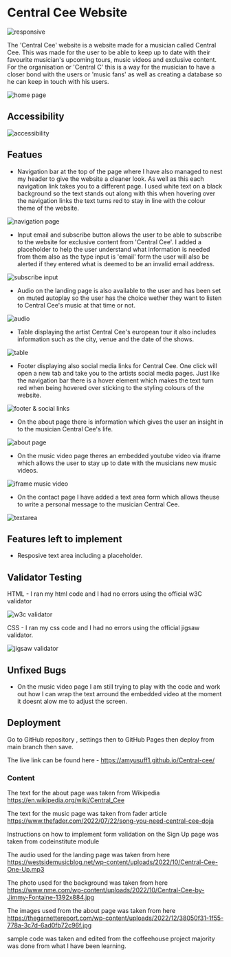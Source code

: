 # Central Cee Website

![responsive](images/responsive.png "responsive")

The 'Central Cee' website is a website made for a musician called Central Cee. This was made for the user to be able to keep up to date with their favourite musician's upcoming tours, music videos and exclusive content. For the organisation or 'Central C' this is a way for the musician to have a closer bond with the users or 'music fans' as well as creating a database so he can keep in touch with his users.

![home page](images/home.png "home")

## Accessibility

![accessibility](images/accessiblity.png "accessibily")

## Featues 

- Navigation bar at the top of the page where I have also managed to nest my header to give the website a cleaner look. As well as this each navigation link takes you to a different page. I used white text on a black background so the text stands out along with this when hovering over the navigation links the text turns red to stay in line with the colour theme of the website.

![navigation page](images/nav.png "navigation")

- Input email and subscribe button allows the user to be able to subscribe to the website for exclusive content from 'Central Cee'. I added a placeholder to help the user understand what information is needed from them also as the type input is 'email' form the user will also be alerted if they entered what is deemed to be an invalid email address.

![subscribe input](images/input.png "input")

- Audio on the landing page is also available to the user and has been set on muted autoplay so the user has the choice wether they want to listen to Central Cee's music at that time or not.

![audio](images/audio.png "audio")

- Table displaying the artist Central Cee's european tour it also includes information such as the city, venue and the date of the shows.

![table](images/table.png "table")

- Footer displaying also social media links for Central Cee. One click will open a new tab and take you to the artists social media pages. Just like the navigation bar there is a hover element which makes the text turn red when being hovered over sticking to the styling colours of the website.

![footer & social links](images/social.png "social")

- On the about page there is information which gives the user an insight in to the musician Central Cee's life.

![about page](images/about.png "about")

- On the music video page theres an embedded youtube video via iframe which allows the user to stay up to date with the musicians new music videos.

![iframe music video](images/iframe.png "iframe")

- On the contact page I have added a text area form which allows theuse to write a personal message to the musician Central Cee.

![textarea](images/textarea.png "textarea")

## Features left to implement

- Resposive text area including a placeholder.

## Validator Testing

HTML - I ran my html code and I had no errors using the official w3C validator

![w3c validator](images/w3valid.png "w3valid")

CSS - I ran my css code and I had no errors using the official jigsaw validator.

![jigsaw validator](images/cssvalid.png "cssvalid")

## Unfixed Bugs

- On the music video page I am still trying to play with the code and work out how I can wrap the text arround the embedded video at the moment it doesnt alow me to adjust the screen.

## Deployment
Go to GitHub repository , settings then to GitHub Pages then deploy from main branch then save.

The live link can be found here - https://amyusuff1.github.io/Central-cee/


### Content

The text for the about page was taken from Wikipedia https://en.wikipedia.org/wiki/Central_Cee

The text for the music page was taken from fader article https://www.thefader.com/2022/07/22/song-you-need-central-cee-doja

Instructions on how to implement form validation on the Sign Up page was taken from codeinstitute module

The audio used for the landing page was taken from here https://westsidemusicblog.net/wp-content/uploads/2022/10/Central-Cee-One-Up.mp3

The photo used for the background was taken from here https://www.nme.com/wp-content/uploads/2022/10/Central-Cee-by-Jimmy-Fontaine-1392x884.jpg

The images used from the about page was taken from here https://thegarnettereport.com/wp-content/uploads/2022/12/38050f31-1f55-778a-3c7d-6ad0fb72c96f.jpg

sample code was taken and edited from the coffeehouse project majority was done from what I have been learning.







